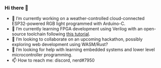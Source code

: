 ### Hi there 👋

- 🔭 I’m currently working on a weather-controlled cloud-connected ESP32-powered RGB light programmed with Arduino-C.
- 🌱 I’m currently learning FPGA development using Verilog with an open-source toolchain following [this tutorial](https://www.youtube.com/playlist?list=PLEBQazB0HUyT1WmMONxRZn9NmQ_9CIKhb). 
- 👯 I’m looking to collaborate on an upcoming hackathon, possibly exploring web development using WASM/Rust?
- 🤔 I’m looking for help with learning embedded systems and lower level microcontroller programming. 
- 📫 How to reach me: discord, nerd#7950
